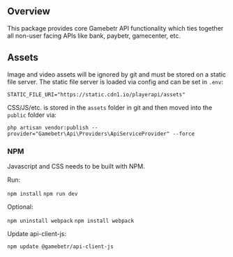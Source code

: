 ## Overview

This package provides core Gamebetr API functionality which ties together all non-user facing APIs like bank, paybetr, gamecenter, etc.

## Assets

Image and video assets will be ignored by git and must be stored on a static file server. The static file server is loaded via config and can be set in `.env`:

`STATIC_FILE_URI="https://static.cdn1.io/playerapi/assets"`

CSS/JS/etc. is stored in the `assets` folder in git and then moved into the `public` folder via:

`php artisan vendor:publish --provider="Gamebetr\Api\Providers\ApiServiceProvider" --force`

### NPM

Javascript and CSS needs to be built with NPM.

Run:

`npm install`
`npm run dev`

Optional:

`npm uninstall webpack`
`npm install webpack`

Update api-client-js:

`npm update @gamebetr/api-client-js`
